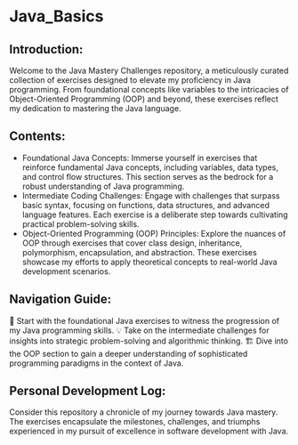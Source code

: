 # Java_Basics
## Introduction:
Welcome to the Java Mastery Challenges repository, a meticulously curated collection of exercises designed to elevate my proficiency in Java programming. From foundational concepts like variables to the intricacies of Object-Oriented Programming (OOP) and beyond, these exercises reflect my dedication to mastering the Java language.

## Contents:
- Foundational Java Concepts: Immerse yourself in exercises that reinforce fundamental Java concepts, including variables, data types, and control flow structures. This section serves as the bedrock for a robust understanding of Java programming.
- Intermediate Coding Challenges: Engage with challenges that surpass basic syntax, focusing on functions, data structures, and advanced language features. Each exercise is a deliberate step towards cultivating practical problem-solving skills.
- Object-Oriented Programming (OOP) Principles: Explore the nuances of OOP through exercises that cover class design, inheritance, polymorphism, encapsulation, and abstraction. These exercises showcase my efforts to apply theoretical concepts to real-world Java development scenarios.

## Navigation Guide:
🚀 Start with the foundational Java exercises to witness the progression of my Java programming skills.
💡 Take on the intermediate challenges for insights into strategic problem-solving and algorithmic thinking.
🏗️ Dive into the OOP section to gain a deeper understanding of sophisticated programming paradigms in the context of Java.

## Personal Development Log:
Consider this repository a chronicle of my journey towards Java mastery. The exercises encapsulate the milestones, challenges, and triumphs experienced in my pursuit of excellence in software development with Java.
